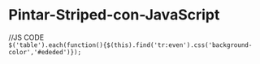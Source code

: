 # Pintar-Striped-con-JavaScript

//JS CODE
<code>
$('table').each(function(){$(this).find('tr:even').css('background-color','#ededed')});
</code>
